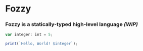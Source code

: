 # **Fozzy**
### Fozzy is a **statically-typed**  high-level language *(WIP)*

```ts
var integer: int = 5;

print(`Hello, World! $integer`);
```
